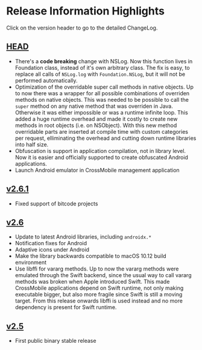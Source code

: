 # Release Information Highlights

Click on the version header to go to the detailed ChangeLog.

## [HEAD]

-  There's a **code breaking** change with NSLog. Now this function lives in Foundation class, instead of it's own arbitrary class. The fix is easy, to replace all calls of `NSLog.log` with `Foundation.NSLog`, but it will not be performed automatically.
- Optimization of the overridable super call methods in native objects. Up to now there was a wrapper for all possible combinations of overriden methods on native objects. This was needed to be possible to call the `super` method on any native method that was overriden in Java. Otherwise it was either impossible or was a runtime infinite loop. This added a huge runtime overhead and made it costly to create new methods in root objects (i.e. on NSObject). With this new method overridable parts are inserted at compile time with custom categories per request, elliminating the overhead and cutting down runtime libraries into half size.
- Obfuscation is support in application compilation, not in library level. Now it is easier and officially supported to create obfuscated Android applications.
- Launch Android emulator in CrossMobile management application 

## [v2.6.1]
- Fixed support of bitcode projects

## [v2.6]
- Update to latest Android libraries, including `androidx.*`
- Notification fixes for Android
- Adaptive icons under Android
- Make the library backwards compatible to macOS 10.12 build environment
- Use libffi for vararg methods. Up to now the vararg methods were emulated through the Swift backend, since the usual way to call vararg methods was broken when Apple introduced Swift. This made CrossMobile applications depend on Swift runtime, not only making executable bigger, but also more fragile since Swift is still a moving target. From this release onwards libffi is used instead and no more dependency is present for Swift runtime. 

## [v2.5]
- First public binary stable release

[HEAD]: https://github.com/crossmob/CrossMobile/blob/master/CHANGELOG.md#head
[v2.6.1]: https://github.com/crossmob/CrossMobile/blob/master/CHANGELOG.md#v261
[v2.6]: https://github.com/crossmob/CrossMobile/blob/master/CHANGELOG.md#v26
[v2.5]: https://github.com/crossmob/CrossMobile/blob/master/CHANGELOG.md#v25
